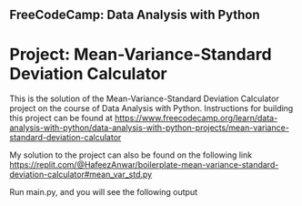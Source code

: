 ## FreeCodeCamp: Data Analysis with Python 
# Project: Mean-Variance-Standard Deviation Calculator

This is the solution of the Mean-Variance-Standard Deviation Calculator project on the course of Data Analysis with Python. Instructions for building this project can be found at https://www.freecodecamp.org/learn/data-analysis-with-python/data-analysis-with-python-projects/mean-variance-standard-deviation-calculator

My solution to the project can also be found on the following link
https://replit.com/@HafeezAnwar/boilerplate-mean-variance-standard-deviation-calculator#mean_var_std.py

Run main.py, and you will see the following output
